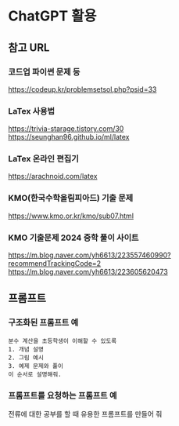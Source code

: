 # ChatGPT 활용

## 참고 URL

### 코드업 파이썬 문제 등
https://codeup.kr/problemsetsol.php?psid=33


### LaTex 사용법  
https://trivia-starage.tistory.com/30  
https://seunghan96.github.io/ml/latex  

### LaTex 온라인 편집기
https://arachnoid.com/latex

### KMO(한국수학올림피아드) 기출 문제
https://www.kmo.or.kr/kmo/sub07.html

### KMO 기출문제 2024 중학 풀이 사이트
https://m.blog.naver.com/yh6613/223557460990?recommendTrackingCode=2
https://m.blog.naver.com/yh6613/223605620473



## 프롬프트

### 구조화된 프롬프트 예

```
분수 계산을 초등학생이 이해할 수 있도록
1. 개념 설명
2. 그림 예시
3. 예제 문제와 풀이
이 순서로 설명해줘.

```

### 프롬프트를 요청하는 프롬프트 예
전류에 대한 공부를 할 때 유용한 프롬프트를 만들어 줘
